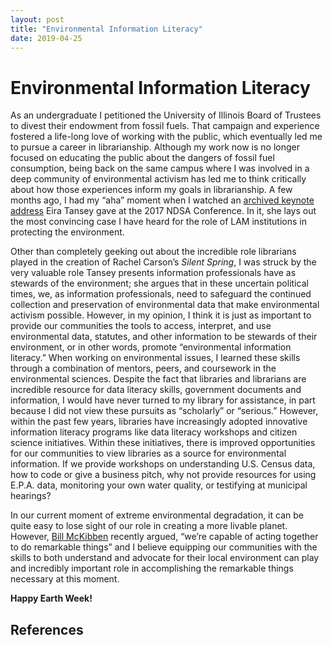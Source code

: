 ```yaml
---
layout: post
title: "Environmental Information Literacy"
date: 2019-04-25
---
```

Environmental Information Literacy
===============

As an undergraduate I petitioned the University of Illinois Board of Trustees to divest their endowment from fossil fuels. That campaign and experience fostered a life-long love of working with the public, which eventually led me to pursue a career in librarianship. Although my work now is no longer focused on educating the public about the dangers of fossil fuel consumption, being back on the same campus where I was involved in a deep community of environmental activism has led me to think critically about how those experiences inform my goals in librarianship.  A few months ago, I had my “aha” moment when I watched an [archived keynote address](https://forum2017.diglib.org/livestream-recordings/) Eira Tansey gave at the 2017 NDSA Conference. In it, she lays out the most convincing case I have heard for the role of LAM institutions in protecting the environment. 

Other than completely geeking out about the incredible role librarians played in the creation of Rachel Carson’s *Silent Spring*, I was struck by the very valuable role Tansey presents information professionals have as stewards of the environment; she argues that in these uncertain political times, we, as information professionals, need to safeguard the continued collection and preservation of environmental data that make environmental activism possible. However, in my opinion, I think it is just as important to provide our communities the tools to access, interpret, and use environmental data, statutes, and other information to be stewards of their environment, or in other words, promote “environmental information literacy.” 
When working on environmental issues, I learned these skills through a combination of mentors, peers, and coursework in the environmental sciences. Despite the fact that libraries and librarians are incredible resource for data literacy skills, government documents and information, I would have never turned to my library for assistance, in part because I did not view these pursuits as “scholarly” or “serious.” However, within the past few years, libraries have increasingly adopted innovative information literacy programs like data literacy workshops and citizen science initiatives. Within these initiatives, there is improved opportunities for our communities to view libraries as a source for environmental information. If we provide workshops on understanding U.S. Census data, how to code or give a business pitch, why not provide resources for using E.P.A. data, monitoring your own water quality, or testifying at municipal hearings?

In our current moment of extreme environmental degradation, it can be quite easy to lose sight of our role in creating a more livable planet. However, [Bill McKibben](https://www.theguardian.com/commentisfree/2019/apr/23/stop-global-catastrophe-believe-humans-again-geoengineering) recently argued, “we’re capable of acting together to do remarkable things” and I believe equipping our communities with the skills to both understand and advocate for their local environment can play and incredibly important role in accomplishing the remarkable things necessary at this moment. 


**Happy Earth Week!**

References
---------------
